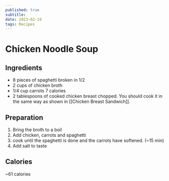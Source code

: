 ```yaml
---
published: true
subtitle: 
date: 2023-02-19
tags: Recipes
---
```


#  Chicken Noodle Soup



## Ingredients

- 8 pieces of spaghetti broken in 1/2 
- 2 cups of chicken broth
- 1/4 cup carrots 7 calories
- 2 tablespoons of cooked chicken breast chopped. You should cook it in the same way as shown in [[Chicken Breast Sandwich]].

## Preparation

1. Bring the broth to a boil
2. Add chicken, carrots and spaghetti
3. cook until the spaghetti is done and the carrots have softened. (~15 min)
4. Add salt to taste

## Calories 

~61 calories
